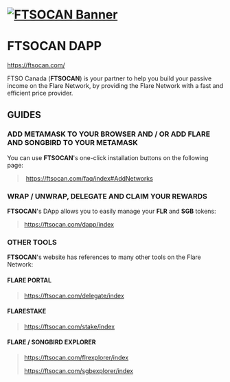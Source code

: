 # [![FTSOCAN Banner](https://github.com/linuxforphp/wwwftsocan/raw/master/public/tile.png)](https://ftsocan.com/)
# FTSOCAN DAPP

https://ftsocan.com/

FTSO Canada (**FTSOCAN**) is your partner to help you build your passive income on the Flare Network, by providing the 
Flare Network with a fast and efficient price provider.

## GUIDES

### ADD METAMASK TO YOUR BROWSER AND / OR ADD FLARE AND SONGBIRD TO YOUR METAMASK

You can use **FTSOCAN**'s one-click installation buttons on the following page:

> https://ftsocan.com/faq/index#AddNetworks

### WRAP / UNWRAP, DELEGATE AND CLAIM YOUR REWARDS

**FTSOCAN**'s DApp allows you to easily manage your **FLR** and **SGB** tokens:

> https://ftsocan.com/dapp/index

### OTHER TOOLS

**FTSOCAN**'s website has references to many other tools on the Flare Network:

#### FLARE PORTAL

> https://ftsocan.com/delegate/index

#### FLARESTAKE

> https://ftsocan.com/stake/index

#### FLARE / SONGBIRD EXPLORER

> https://ftsocan.com/flrexplorer/index
>
> https://ftsocan.com/sgbexplorer/index